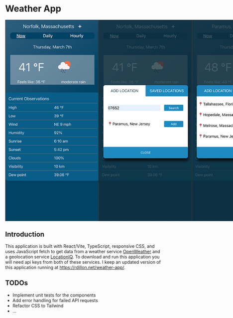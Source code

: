 # Weather App

<div style="display: flex; justify-content: space-between;">
    <img src="readme-pics/wa-main.png" alt="Main Page" width="300">
    <img src="readme-pics/wa-location-add.png" alt="Location Search/Add" width="300">
    <img src="readme-pics/wa-location-select.png" alt="Location Select" width="300">
</div>

## Introduction
This application is built with React/Vite, TypeScript, responsive CSS, and uses JavaScript fetch to get data from a weather service [OpenWeather](https://openweathermap.org/api) and a geolocation service [LocationIQ](https://locationiq.com/geocoding). To download and run this application you will need api keys from both of these services. I keep an updated version of this application running at https://rdillon.net/weather-app/.


## TODOs
- Implement unit tests for the components
- Add error handling for failed API requests
- Refactor CSS to Tailwind
- ...
